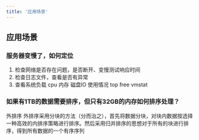 ```yaml
---
title: '应用场景'
---
```


## 应用场景

### 服务器变慢了，如何定位

1. 检查网络是否存在问题，是否断开、变慢测试响应时间
2. 检查日志文件，查看是否有异常
3. 查看系统负载 cpu 内存 磁盘IO 使用情况
top free vmstat


### 如果有1TB的数据需要排序，但只有32GB的内存如何排序处理？

外排序
外排序采用分块的方法（分而治之），首先将数据分块，对块内数据按选择一种高效的内排序策略进行排序。然后采用归并排序的思想对于所有的块进行排序，得到所有数据的一个有序序列